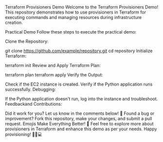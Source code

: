 Terraform Provisioners Demo
Welcome to the Terraform Provisioners Demo! This repository demonstrates how to use provisioners in Terraform for executing commands and managing resources during infrastructure creation.

Practical Demo
Follow these steps to execute the practical demo:

Clone the Repository:

git clone https://github.com/example/repository.git
cd repository
Initialize Terraform:

terraform init
Review and Apply Terraform Plan:

terraform plan
terraform apply
Verify the Output:

Check if the EC2 instance is created.
Verify if the Python application runs successfully.
Debugging:

If the Python application doesn't run, log into the instance and troubleshoot.
Feedbackand Contributions:

Did it work for you? Let us know in the comments below! 🚀
Found a bug or improvement? Fork this repository, make your changes, and submit a pull request.
Emojis Make Everything Better! 🎉
Feel free to explore more about provisioners in Terraform and enhance this demo as per your needs. Happy provisioning! 👷‍♂️💻

